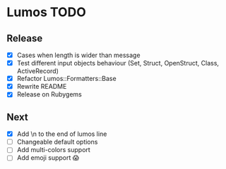 # Lumos TODO

## Release
- [x] Cases when length is wider than message
- [x] Test different input objects behaviour (Set, Struct, OpenStruct, Class, ActiveRecord)
- [x] Refactor Lumos::Formatters::Base
- [x] Rewrite README
- [x] Release on Rubygems

## Next
- [x] Add \n to the end of lumos line
- [ ] Changeable default options
- [ ] Add multi-colors support
- [ ] Add emoji support :scream:
